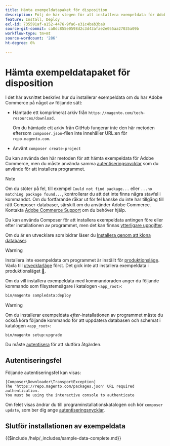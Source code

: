 ```yaml
---
title: Hämta exempeldatapaket för disposition
description: Följ de här stegen för att installera exempeldata för Adobe Commerce med Composer PHP Package Manager.
feature: Install, Deploy
exl-id: 735591af-a152-4476-9fa6-e31c4bab3ba8
source-git-commit: ca8dc855e0598d2c3d43afae2e055aa27035a09b
workflow-type: tm+mt
source-wordcount: '286'
ht-degree: 0%

---
```


# Hämta exempeldatapaket för disposition

I det här avsnittet beskrivs hur du installerar exempeldata om du har Adobe Commerce på något av följande sätt:

* Hämtade ett komprimerat arkiv från `https://magento.com/tech-resources/download`.

  Om du hämtade ett arkiv från GitHub fungerar inte den här metoden eftersom `composer.json`-filen inte innehåller URL:en för `repo.magento.com`.

* Använt `composer create-project`

Du kan använda den här metoden för att hämta exempeldata för Adobe Commerce, men du måste använda samma [autentiseringsnycklar](../prerequisites/authentication-keys.md) som du använde för att installera programmet.

>[!NOTE]
>
>Om du stöter på fel, till exempel `Could not find package...` eller `...no matching package found...`, kontrollerar du att det inte finns några stavfel i kommandot. Om du fortfarande råkar ut för fel kanske du inte har tillgång till rätt Composer-databaser, särskilt om du använder Adobe Commerce. Kontakta [Adobe Commerce Support](https://support.magento.com/hc/en-us) om du behöver hjälp.

Du kan använda Composer för att installera exempeldata antingen före eller efter installationen av programmet, men det kan finnas [ytterligare uppgifter](remove-or-update.md).

Om du är en utvecklare som bidrar läser du [Installera genom att klona databaser](git-repositories.md).

>[!WARNING]
>
>Installera inte exempeldata om programmet är inställt för [produktionsläge](../../configuration/bootstrap/application-modes.md#production-mode). Växla till [utvecklarläge](../../configuration/bootstrap/application-modes.md#developer-mode) först. Det gick inte att installera exempeldata i produktionsläget [&#128279;](https://support.magento.com/hc/en-us/articles/360033824571#symptom-production-mode-trouble-samp-prod-).

Om du vill installera exempeldata med kommandoraden anger du följande kommando som filsystemsägare i katalogen `<app_root>`:

```bash
bin/magento sampledata:deploy
```

>[!WARNING]
>
>Om du installerar exempeldata _efter_-installationen av programmet måste du också köra följande kommando för att uppdatera databasen och schemat i katalogen `<app_root>`:

```bash
bin/magento setup:upgrade
```

Du måste [autentisera](../prerequisites/authentication-keys.md) för att slutföra åtgärden.

## Autentiseringsfel

Följande autentiseringsfel kan visas:

```
[Composer\Downloader\TransportException]
The 'https://repo.magento.com/packages.json' URL required authentication.
You must be using the interactive console to authenticate
```

Om felet visas ändrar du till programinstallationskatalogen och kör `composer update`, som ber dig ange [autentiseringsnycklar](../prerequisites/authentication-keys.md).

## Slutför installationen av exempeldata

{{$include /help/_includes/sample-data-complete.md}}
